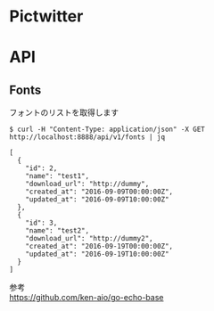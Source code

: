 # Pictwitter

# API
## Fonts
フォントのリストを取得します  
```
$ curl -H "Content-Type: application/json" -X GET http://localhost:8888/api/v1/fonts | jq
```

```
[
  {
    "id": 2,
    "name": "test1",
    "download_url": "http://dummy",
    "created_at": "2016-09-09T00:00:00Z",
    "updated_at": "2016-09-09T10:00:00Z"
  },
  {
    "id": 3,
    "name": "test2",
    "download_url": "http://dummy2",
    "created_at": "2016-09-19T00:00:00Z",
    "updated_at": "2016-09-19T10:00:00Z"
  }
]
```

参考  
https://github.com/ken-aio/go-echo-base
